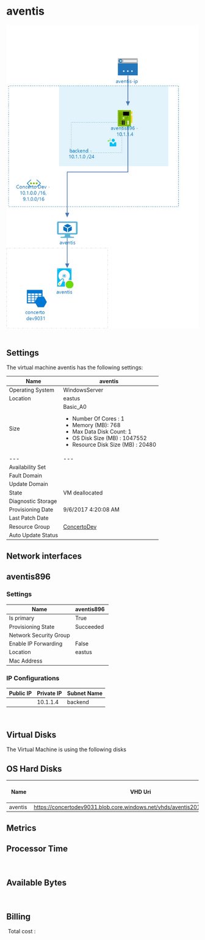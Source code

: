 # aventis
![Cloudockit](../assets/4aa64d25c93f4de5a271f6ef45926894.jpg) 
## Settings
The virtual machine aventis has the following settings:

| Name | aventis  |
| --- | --- |
| Operating System | WindowsServer  |
| Location | eastus  |
| Size | Basic_A0 <passthrough><ul><li><span>Number</span><span> </span><span>Of</span><span> </span><span>Cores</span><span> :</span><span> </span>1</li><li><span>Memory</span><span> (</span><span>MB</span><span>): </span>768</li><li><span>Max</span><span> </span><span>Data</span><span> </span><span>Disk</span><span> </span><span>Count</span><span>: </span>1</li><li><span>OS Disk Size (MB</span><span>) :</span><span> </span>1047552</li><li><span>Resource Disk Size (MB</span><span>) :</span><span> </span>20480</li></ul></passthrough> |
| --- | --- |
| Availability Set |   |
| Fault Domain |   |
| Update Domain |   |
| State | VM deallocated  |
| Diagnostic Storage |   |
| Provisioning Date | 9/6/2017 4:20:08 AM  |
| Last Patch Date |   |
| Resource Group | [ConcertoDev](ConcertoDev--200931608.md)  |
| Auto Update Status |   |



## Network interfaces

## aventis896

### Settings


| Name | aventis896  |
| --- | --- |
| Is primary | True  |
| Provisioning State | Succeeded  |
| Network Security Group |   |
| Enable IP Forwarding | False  |
| Location | eastus  |
| Mac Address |   |



### IP Configurations


| Public IP | Private IP | Subnet Name |
| --- | --- | --- |
|   | 10.1.1.4  | backend  |
 

## Virtual Disks
The Virtual Machine is using the following disks

## OS Hard Disks


| Name | VHD Uri | Size (GB) | Is Managed Disk | Host Caching |
| --- | --- | --- | --- | --- |
| aventis  | https://concertodev9031.blob.core.windows.net/vhds/aventis2016829171314.vhd  |   | False  | ReadWrite  |






## Metrics

## Processor Time
 
## Available Bytes
  




## Billing
 Total cost : 
